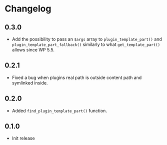 # Changelog

## 0.3.0
- Add the possibility to pass an `$args` array to `plugin_template_part()` and `plugin_template_part_fallback()` similarly to what `get_template_part()` allows since WP 5.5.

## 0.2.1
- Fixed a bug when plugins real path is outside content path and symlinked inside.

## 0.2.0
- Added `find_plugin_template_part()` function.

## 0.1.0
- Init release
